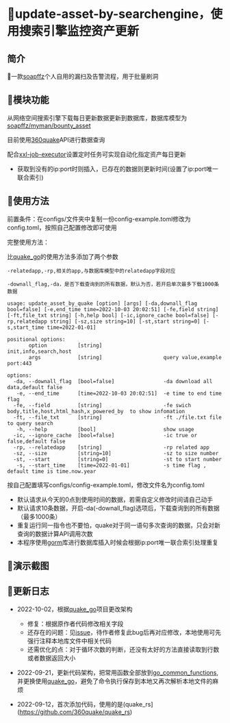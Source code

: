 # 🚁update-asset-by-searchengine，使用搜索引擎监控资产更新

## 简介

🌟一款[soapffz](https://github.com/soapffz)个人自用的漏扫及告警流程，用于批量刷洞

## 🥐模块功能

从网络空间搜索引擎下载每日更新数据更新到数据库，数据库模型为[soapffz/myman/bounty_asset](https://github.com/soapffz/myman/blob/main/bounty-database/bounty_asset.sql)

目前使用[360quake](https://quake.360.cn/quake/#/index)API进行数据查询

配合[xxl-job-executor](https://github.com/soapffz/myman/tree/main/xxl-job-executor)设置定时任务可实现自动化指定资产每日更新

 - 获取到没有的ip:port时则插入，已存在的数据则更新时间(设置了ip:port唯一联合索引)

## 🍣使用方法

前置条件：在configs/文件夹中复制一份config-example.toml修改为config.toml，按照自己配置修改即可使用

完整使用方法：

比[quake_go](https://github.com/360quake/quake_go)的使用方法多添加了两个参数

```
-relatedapp,-rp,相关的app,与数据库模型中的relatedapp字段对应

-downall_flag,-da，是否下载查询到的所有数据，默认为否，若开启单次最多下载1000条数据
```

```
usage: update_asset_by_quake [option] [args] [-da,downall_flag bool=false] [-e,end_time time=2022-10-03 20:02:51] [-fe,field string] [-ft,file_txt string] [-h,help bool] [-ic,ignore_cache bool=false] [-rp,relatedapp string] [-sz,size string=10] [-st,start string=0] [-s,start_time time=2022-01-01]

positional options:
       option          [string]                    init,info,search,host
       args            [string]                    query value,example port:443

options:
  -da, --downall_flag  [bool=false]                -da download all data,default false
   -e, --end_time      [time=2022-10-03 20:02:51]  -e time to end time flag
  -fe, --field         [string]                    -fe swich body,title,host,html_hash,x_powered_by  to show infomation
  -ft, --file_txt      [string]                    -ft ./file.txt file to query search
   -h, --help          [bool]                      show usage
  -ic, --ignore_cache  [bool=false]                -ic true or false,default false
  -rp, --relatedapp    [string]                    -rp related app 
  -sz, --size          [string=10]                 -sz to size number 
  -st, --start         [string=0]                  -st to start number
   -s, --start_time    [time=2022-01-01]           -s time flag , default time is time.now.year
```

按自己配置填写configs/config-example.toml，修改文件名为config.toml

 - 默认请求从今天的0点到使用时间的数据，若需自定义修改时间请自己动手
 - 默认请求10条数据，开启-da(-downall_flag)选项后，下载查询到的所有数据（最多1000条）
 - 重复运行同一指令也不要怕，quake对于同一语句多次查询的数据，只会对新查询的数据计算API调用次数
 - 本程序使用[gorm](https://gorm.io/zh_CN/docs/index.html)库进行数据库插入时候会根据ip:port唯一联合索引处理重复


## 🎂演示截图

## 🥃更新日志

 - 2022-10-02，根据[quake_go](https://github.com/360quake/quake_go)项目更改架构
    - 修复：根据原作者代码修改相关字段
    - 还存在的问题：见[issue](https://github.com/360quake/quake_go/issues/14)，待作者修复此bug后再对应修改，本地使用可先强行注释本地库文件中相关代码
    - 还需优化的点：对于循环次数的判断，还没有太好的方法直接读取到行数或者数据返回大小

 - 2022-09-21，更新代码架构，把常用函数全部放到[go_common_functions](go_common_functions),并更换使用[quake_go](https://github.com/360quake/quake_go)，避免了命令执行保存到本地又再次解析本地文件的麻烦

 - 2022-09-12，首次添加代码，使用的是(quake_rs](https://github.com/360quake/quake_rs)